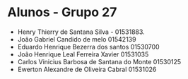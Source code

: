 # Alunos - Grupo 27

* Henry Thierry de Santana Silva - 01531883.
* João Gabriel Candido de melo 01542139
* Eduardo Henrique Bezerra dos santos 01530700
* João Henrique Leal Ferreira Xavier  01531035
* Carlos Vinicius Barbosa de Santana do Monte 01530125
* Ewerton Alexandre de Oliveira Cabral  01531026